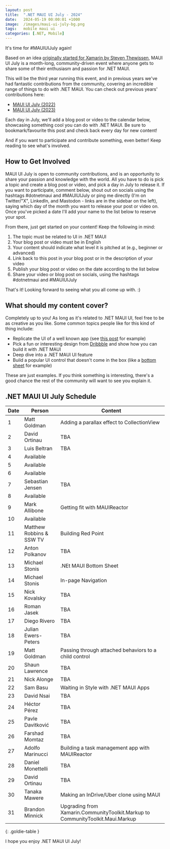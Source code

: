 ```yaml
---
layout: post
title:  ".NET MAUI UI July - 2024"
date:   2024-05-19 00:00:01 +1000
image:  /images/maui-ui-july-bg.png
tags:   mobile maui ui
categories: [.NET, Mobile]
---
```


It's time for #MAUIUIJuly again!

Based on an idea [originally started for Xamarin by Steven Thewissen](https://thewissen.io/introducing-xamarin-ui-july/), MAUI UI July is a month-long, community-driven event where anyone gets to share some of their enthusiasm and passion for .NET MAUI.

This will be the third year running this event, and in previous years we've had fantastic contributions from the community, covering an incredible range of things to do with .NET MAUI. You can check out previous years' contributions here:

* [MAUI UI July (2022)](/posts/maui-ui-july)
* [MAUI UI July (2023)](/posts/maui-ui-july-23)

Each day in July, we'll add a blog post or video to the calendar below, showcasing something cool you can do with .NET MAUI. Be sure to bookmark/favourite this post and check back every day for new content!

And if you want to participate and contribute something, even better! Keep reading to see what's involved.

## How to Get Involved

MAUI UI July is open to community contributions, and is an opportunity to share your passion and knowledge with the world. All you have to do is pick a topic and create a blog post or video, and pick a day in July to release it. If you want to participate, comment below, shout out on socials using the hashtags #dotnetmaui and #MAUIUIJuly or ping me directly (I'm on Twitter/"X", LinkedIn, and Mastodon - links are in the sidebar on the left), saying which day of the month you want to release your post or video on. Once you've picked a date I'll add your name to the list below to reserve your spot.

From there, just get started on your content! Keep the following in mind:

1. The topic must be related to UI in .NET MAUI
2. Your blog post or video must be in English
3. Your content should indicate what level it is pitched at (e.g., beginner or advanced)
4. Link back to this post in your blog post or in the description of your video
5. Publish your blog post or video on the date according to the list below
6. Share your video or blog post on socials, using the hashtags #dotnetmaui and #MAUIUIJuly

That's it! Looking forward to seeing what you all come up with. :)

## What should my content cover?

Completely up to you! As long as it's related to .NET MAUI UI, feel free to be as creative as you like. Some common topics people like for this kind of thing include:

* Replicate the UI of a well known app (see [this post](/posts/outlook-clone) for example)
* Pick a fun or interesting design from [Dribbble](https://dribbble.com) and show how you can build it with .NET MAUI
* Deep dive into a .NET MAUI UI feature
* Build a popular UI control that doesn't come in the box (like a [bottom sheet](https://blogs.xgenoapps.com/post/2022/07/23/maui-bottom-sheet) for example)

These are just examples. If you think something is interesting, there's a good chance the rest of the community will want to see you explain it.


## .NET MAUI UI July Schedule

| Date | Person                   | Content                                                                        |
| ---- | ------------------------ | ------------------------------------------------------------------------------ |
| 1    | Matt Goldman             | Adding a parallax effect to CollectionView                                     |
| 2    | David Ortinau            | TBA                                                                            |
| 3    | Luis Beltran             | TBA                                                                            |
| 4    | Available                |                                                                                |
| 5    | Available                |                                                                                |
| 6    | Available                |                                                                                |
| 7    | Sebastian Jensen         | TBA                                                                            |
| 8    | Available                |                                                                                |
| 9    | Mark Allibone            | Getting fit with MAUIReactor                                                   |
| 10   | Available                |                                                                                |
| 11   | Matthew Robbins & SSW TV | Building Red Point                                                             |
| 12   | Anton Polkanov           | TBA                                                                            |
| 13   | Michael Stonis           | .NEt MAUI Bottom Sheet                                                         |
| 14   | Michael Stonis           | In-page Navigation                                                             |
| 15   | Nick Kovalsky            | TBA                                                                            |
| 16   | Roman Jasek              | TBA                                                                            |
| 17   | Diego Rivero             | TBA                                                                            |
| 18   | Julian Ewers-Peters      | TBA                                                                            |
| 19   | Matt Goldman             | Passing through attached behaviors to a child control                          |
| 20   | Shaun Lawrence           | TBA                                                                            |
| 21   | Nick Alonge              | TBA                                                                            |
| 22   | Sam Basu                 | Waiting in Style with .NET MAUI Apps                                           |
| 23   | David Nsai               | TBA                                                                            |
| 24   | Héctor Pérez             | TBA                                                                            |
| 25   | Pavle Davitković         | TBA                                                                            |
| 26   | Farshad Momtaz           | TBA                                                                            |
| 27   | Adolfo Marinucci         | Building a task management app with MAUIReactor                                |
| 28   | Daniel Monettelli        | TBA                                                                            |
| 29   | David Ortinau            | TBA                                                                            |
| 30   | Tanaka Mawere            | Making an InDrive/Uber clone using MAUI                                        |
| 31   | Brandon Minnick          | Upgrading from Xamarin.CommunityToolkit.Markup to CommunityToolkit.Maui.Markup |

{: .goldie-table }

I hope you enjoy .NET MAUI UI July!

